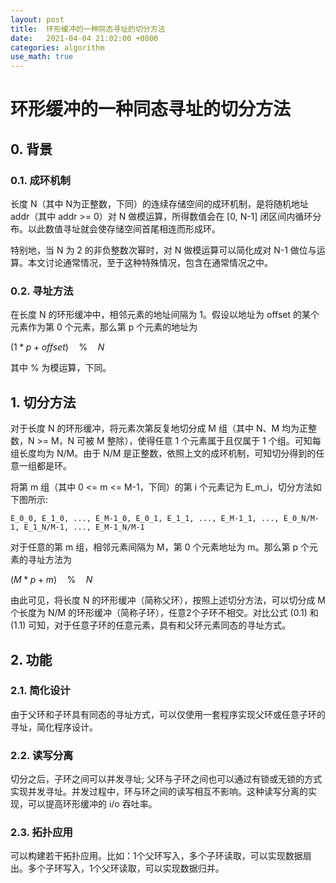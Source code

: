 ```yaml
---
layout: post
title:  环形缓冲的一种同态寻址的切分方法
date:   2021-04-04 21:02:00 +0800
categories: algorithm
use_math: true
---
```


# 环形缓冲的一种同态寻址的切分方法

## 0. 背景

### 0.1. 成环机制
长度 N（其中 N为正整数，下同）的连续存储空间的成环机制，是将随机地址 addr（其中 addr >= 0）对 N 做模运算，所得数值会在 [0, N-1] 闭区间内循环分布。以此数值寻址就会使存储空间首尾相连而形成环。

特别地，当 N 为 2 的非负整数次幂时，对 N 做模运算可以简化成对 N-1 做位与运算。本文讨论通常情况，至于这种特殊情况，包含在通常情况之中。

### 0.2. 寻址方法

在长度 N 的环形缓冲中，相邻元素的地址间隔为 1。假设以地址为 offset 的某个元素作为第 0 个元素，那么第 p 个元素的地址为

$(1 * p + offset) \quad \% \quad N \tag{0.1}$

其中 % 为模运算，下同。

## 1. 切分方法

对于长度 N 的环形缓冲，将元素次第反复地切分成 M 组（其中 N、M 均为正整数，N >= M，N 可被 M 整除），使得任意 1 个元素属于且仅属于 1 个组。可知每组长度均为 N/M。由于 N/M 是正整数，依照上文的成环机制，可知切分得到的任意一组都是环。

将第 m 组（其中 0 <= m <= M-1，下同）的第 i 个元素记为 E_m_i，切分方法如下图所示: 

```E_0_0, E_1_0, ..., E_M-1_0, E_0_1, E_1_1, ..., E_M-1_1, ..., E_0_N/M-1, E_1_N/M-1, ..., E_M-1_N/M-1```

对于任意的第 m 组，相邻元素间隔为 M，第 0 个元素地址为 m。那么第 p 个元素的寻址方法为

$(M * p + m) \quad \% \quad N \tag{1.1}$

由此可见，将长度 N 的环形缓冲（简称父环），按照上述切分方法，可以切分成 M 个长度为 N/M 的环形缓冲（简称子环），任意2个子环不相交。对比公式 (0.1) 和 (1.1) 可知，对于任意子环的任意元素，具有和父环元素同态的寻址方式。

## 2. 功能

### 2.1. 简化设计

由于父环和子环具有同态的寻址方式，可以仅使用一套程序实现父环或任意子环的寻址，简化程序设计。

### 2.2. 读写分离

切分之后，子环之间可以并发寻址; 父环与子环之间也可以通过有锁或无锁的方式实现并发寻址。并发过程中，环与环之间的读写相互不影响。这种读写分离的实现，可以提高环形缓冲的 i/o 吞吐率。

### 2.3. 拓扑应用

可以构建若干拓扑应用。比如：1个父环写入，多个子环读取，可以实现数据扇出。多个子环写入，1个父环读取，可以实现数据归并。

